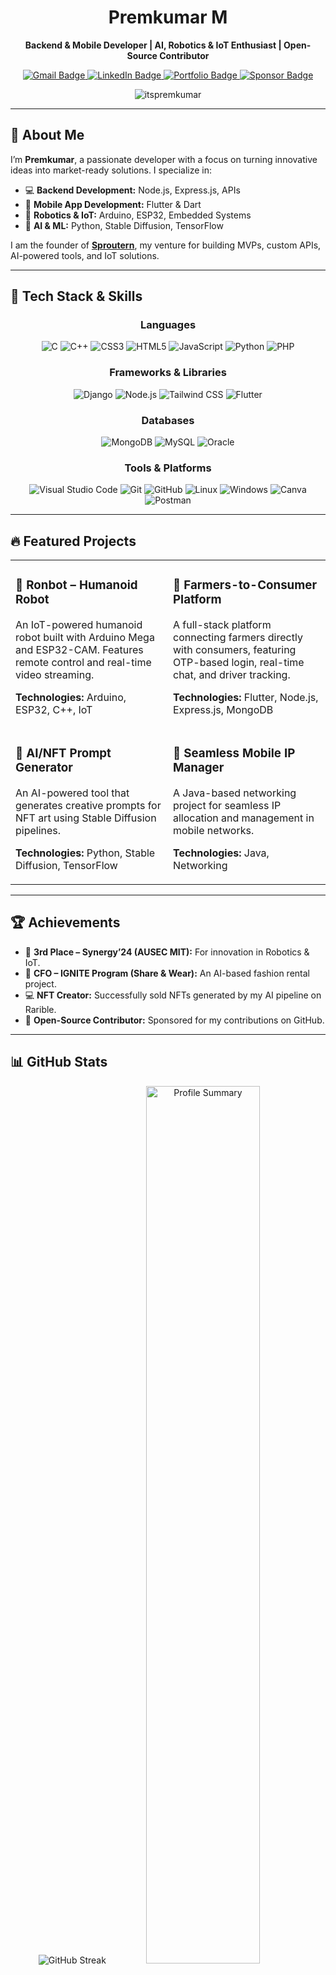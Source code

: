 <div align="center">
  <a href="https://www.sproutern.com">
   
  </a>
  <h1>Premkumar M</h1>
  <p><b>Backend & Mobile Developer | AI, Robotics & IoT Enthusiast | Open-Source Contributor</b></p>
  <p>
    <a href="mailto:premkumar@sproutern.com">
      <img src="https://img.shields.io/badge/Gmail-D14836?style=for-the-badge&logo=gmail&logoColor=white" alt="Gmail Badge"/>
    </a>
    <a href="https://www.linkedin.com/in/premkumar-m-5a07ab272/">
      <img src="https://img.shields.io/badge/LinkedIn-0077B5?style=for-the-badge&logo=linkedin&logoColor=white" alt="LinkedIn Badge"/>
    </a>
    <a href="https://www.sproutern.com">
      <img src="https://img.shields.io/badge/Portfolio-007BFF?style=for-the-badge&logo=google-chrome&logoColor=white" alt="Portfolio Badge"/>
    </a>
    <a href="https://github.com/sponsors/itspremkumar">
      <img src="https://img.shields.io/badge/GitHub-Sponsor-007BFF?style=for-the-badge&logo=github-sponsors&logoColor=white" alt="Sponsor Badge"/>
    </a>
  </p>
  <p>
    <img src="https://komarev.com/ghpvc/?username=itspremkumar&label=Profile%20views&color=007BFF&style=flat" alt="itspremkumar" />
  </p>
</div>

---

## 🚀 About Me

I’m **Premkumar**, a passionate developer with a focus on turning innovative ideas into market-ready solutions. I specialize in:

- 💻 **Backend Development:** Node.js, Express.js, APIs
- 📱 **Mobile App Development:** Flutter & Dart
- 🤖 **Robotics & IoT:** Arduino, ESP32, Embedded Systems
- 🧠 **AI & ML:** Python, Stable Diffusion, TensorFlow

I am the founder of **[Sproutern](https://www.sproutern.com)**, my venture for building MVPs, custom APIs, AI-powered tools, and IoT solutions.

---

## 🧰 Tech Stack & Skills

<div align="center">
  <h3>Languages</h3>
  <p>
    <img src="https://img.shields.io/badge/C-A8B9CC?style=for-the-badge&logo=c&logoColor=white" alt="C"/>
    <img src="https://img.shields.io/badge/C%2B%2B-00599C?style=for-the-badge&logo=c%2B%2B&logoColor=white" alt="C++"/>
    <img src="https://img.shields.io/badge/CSS3-1572B6?style=for-the-badge&logo=css3&logoColor=white" alt="CSS3"/>
    <img src="https://img.shields.io/badge/HTML5-E34F26?style=for-the-badge&logo=html5&logoColor=white" alt="HTML5"/>
    <img src="https://img.shields.io/badge/JavaScript-F7DF1E?style=for-the-badge&logo=javascript&logoColor=black" alt="JavaScript"/>
    <img src="https://img.shields.io/badge/Python-3776AB?style=for-the-badge&logo=python&logoColor=white" alt="Python"/>
    <img src="https://img.shields.io/badge/PHP-777BB4?style=for-the-badge&logo=php&logoColor=white" alt="PHP"/>
  </p>
  <h3>Frameworks & Libraries</h3>
  <p>
    <img src="https://img.shields.io/badge/Django-092E20?style=for-the-badge&logo=django&logoColor=white" alt="Django"/>
    <img src="https://img.shields.io/badge/Node.js-339933?style=for-the-badge&logo=node.js&logoColor=white" alt="Node.js"/>
    <img src="https://img.shields.io/badge/Tailwind_CSS-38B2AC?style=for-the-badge&logo=tailwind-css&logoColor=white" alt="Tailwind CSS"/>
    <img src="https://img.shields.io/badge/Flutter-02569B?style=for-the-badge&logo=flutter&logoColor=white" alt="Flutter"/>
  </p>
  <h3>Databases</h3>
  <p>
    <img src="https://img.shields.io/badge/MongoDB-47A248?style=for-the-badge&logo=mongodb&logoColor=white" alt="MongoDB"/>
    <img src="https://img.shields.io/badge/MySQL-4479A1?style=for-the-badge&logo=mysql&logoColor=white" alt="MySQL"/>
    <img src="https://img.shields.io/badge/Oracle-F80000?style=for-the-badge&logo=oracle&logoColor=white" alt="Oracle"/>
  </p>
  <h3>Tools & Platforms</h3>
  <p>
    <img src="https://img.shields.io/badge/VS_Code-007ACC?style=for-the-badge&logo=visual-studio-code&logoColor=white" alt="Visual Studio Code"/>
    <img src="https://img.shields.io/badge/Git-F05032?style=for-the-badge&logo=git&logoColor=white" alt="Git"/>
    <img src="https://img.shields.io/badge/GitHub-181717?style=for-the-badge&logo=github&logoColor=white" alt="GitHub"/>
    <img src="https://img.shields.io/badge/Linux-FCC624?style=for-the-badge&logo=linux&logoColor=black" alt="Linux"/>
    <img src="https://img.shields.io/badge/Windows-0078D6?style=for-the-badge&logo=windows&logoColor=white" alt="Windows"/>
    <img src="https://img.shields.io/badge/Canva-00C4CC?style=for-the-badge&logo=canva&logoColor=white" alt="Canva"/>
    <img src="https://img.shields.io/badge/Postman-FF6C37?style=for-the-badge&logo=postman&logoColor=white" alt="Postman"/>
  </p>
</div>

---

## 🔥 Featured Projects

<table width="100%">
  <tr>
    <td width="50%" valign="top">
      <h3>🤖 Ronbot – Humanoid Robot</h3>
      <p>An IoT-powered humanoid robot built with Arduino Mega and ESP32-CAM. Features remote control and real-time video streaming.</p>
      <p><b>Technologies:</b> Arduino, ESP32, C++, IoT</p>
    </td>
    <td width="50%" valign="top">
      <h3>🌾 Farmers-to-Consumer Platform</h3>
      <p>A full-stack platform connecting farmers directly with consumers, featuring OTP-based login, real-time chat, and driver tracking.</p>
      <p><b>Technologies:</b> Flutter, Node.js, Express.js, MongoDB</p>
    </td>
  </tr>
  <tr>
    <td width="50%" valign="top">
      <h3>🎨 AI/NFT Prompt Generator</h3>
      <p>An AI-powered tool that generates creative prompts for NFT art using Stable Diffusion pipelines.</p>
      <p><b>Technologies:</b> Python, Stable Diffusion, TensorFlow</p>
    </td>
    <td width="50%" valign="top">
      <h3>📶 Seamless Mobile IP Manager</h3>
      <p>A Java-based networking project for seamless IP allocation and management in mobile networks.</p>
      <p><b>Technologies:</b> Java, Networking</p>
    </td>
  </tr>
</table>

---

## 🏆 Achievements

- 🥉 **3rd Place – Synergy’24 (AUSEC MIT):** For innovation in Robotics & IoT.
- 💼 **CFO – IGNITE Program (Share & Wear):** An AI-based fashion rental project.
- 💻 **NFT Creator:** Successfully sold NFTs generated by my AI pipeline on Rarible.
- 🌟 **Open-Source Contributor:** Sponsored for my contributions on GitHub.

---




## 📊 GitHub Stats

<div align="center">

  <!-- GitHub Stats -->
  <!-- <img src="https://github-readme-stats-itspremkumar.vercel.app/api?username=itspremkumar&show_icons=true&theme=prussian" alt="GitHub Stats"/> -->

  <!-- GitHub Streak -->
  <img src="https://streak-stats.demolab.com?user=itspremkumar&theme=prussian" alt="GitHub Streak"/>

  <!-- Profile Summary Card -->
  <img width="60%" src="https://github-profile-summary-cards.vercel.app/api/cards/profile-details?username=itspremkumar&theme=prussian" alt="Profile Summary"/>

</div>

<br>

<div align="center">
  <h3>🏆 GitHub Trophies</h3>
  <p>
    <a href="https://github.com/ryo-ma/github-profile-trophy">
      <img src="https://github-profile-trophy.vercel.app/?username=itspremkumar&theme=prussian&margin-w=4" alt="itspremkumar" />
    </a>
  </p>
</div>

<div align="center">
  <h3>⚡ GitHub Activity Graph</h3>
  <a href="https://github.com/ashutosh00710/github-readme-activity-graph">
    <img src="https://github-readme-activity-graph.vercel.app/graph?username=itspremkumar&bg_color=172a45&color=ffffff&line=0891b2&point=ffffff&area=true&hide_border=true" alt="itspremkumar's contribution graph" />
  </a>
</div>

<br/>

<div align="center">
    <img src="https://readme-typing-svg.herokuapp.com?font=Jetbrains+mono&size=27&duration=3200&color=3E92CC&center=true&vCenter=true&width=650&lines=Backend+,+Mobile+,+AI+,+and+Robotics...;Code+with+passion+,+create+with+purpose.;Commit+to+your+dreams+,+push+to+GitHub.;Craft+your+dreams+with+code.;Dream+big+,+code+effeciently...&static=true" alt="Typing SVG"/>
</div>

<p align="center">
  <b>Thank you for visiting my profile! Happy Coding!😊</b>
</p>